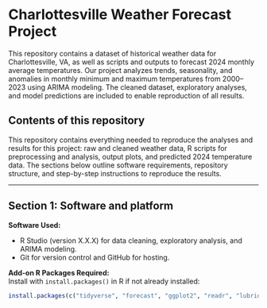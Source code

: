 # Charlottesville Weather Forecast Project

This repository contains a dataset of historical weather data for Charlottesville, VA, as well as scripts and outputs to forecast 2024 monthly average temperatures. Our project analyzes trends, seasonality, and anomalies in monthly minimum and maximum temperatures from 2000–2023 using ARIMA modeling. The cleaned dataset, exploratory analyses, and model predictions are included to enable reproduction of all results.

## Contents of this repository
This repository contains everything needed to reproduce the analyses and results for this project: raw and cleaned weather data, R scripts for preprocessing and analysis, output plots, and predicted 2024 temperature data. The sections below outline software requirements, repository structure, and step-by-step instructions to reproduce the results.

---

## Section 1: Software and platform

**Software Used:**
- R Studio (version X.X.X) for data cleaning, exploratory analysis, and ARIMA modeling.
- Git for version control and GitHub for hosting.

**Add-on R Packages Required:**  
Install with `install.packages()` in R if not already installed:  
```R
install.packages(c("tidyverse", "forecast", "ggplot2", "readr", "lubridate"))

